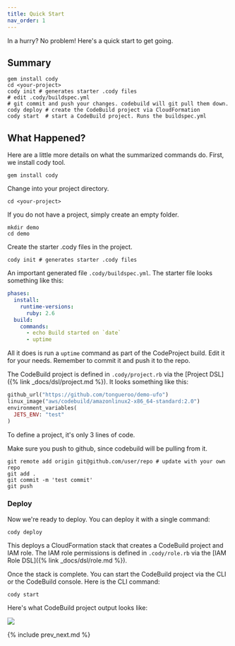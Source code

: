 ```yaml
---
title: Quick Start
nav_order: 1
---
```


In a hurry? No problem!  Here's a quick start to get going.

## Summary

    gem install cody
    cd <your-project>
    cody init # generates starter .cody files
    # edit .cody/buildspec.yml
    # git commit and push your changes. codebuild will git pull them down.
    cody deploy # create the CodeBuild project via CloudFormation
    cody start  # start a CodeBuild project. Runs the buildspec.yml

## What Happened?

Here are a little more details on what the summarized commands do. First, we install cody tool.

    gem install cody

Change into your project directory.

    cd <your-project>

If you do not have a project, simply create an empty folder.

    mkdir demo
    cd demo

Create the starter .cody files in the project.

    cody init # generates starter .cody files

An important generated file `.cody/buildspec.yml`. The starter file looks something like this:

```yaml
phases:
  install:
    runtime-versions:
      ruby: 2.6
  build:
    commands:
      - echo Build started on `date`
      - uptime
```

All it does is run a `uptime` command as part of the CodeProject build. Edit it for your needs. Remember to commit it and push it to the repo.

The CodeBuild project is defined in `.cody/project.rb` via the [Project DSL]({% link _docs/dsl/project.md %}). It looks something like this:

```ruby
github_url("https://github.com/tongueroo/demo-ufo")
linux_image("aws/codebuild/amazonlinux2-x86_64-standard:2.0")
environment_variables(
  JETS_ENV: "test"
)
```

To define a project, it's only 3 lines of code.

Make sure you push to github, since codebuild will be pulling from it.

    git remote add origin git@github.com/user/repo # update with your own repo
    git add .
    git commit -m 'test commit'
    git push

### Deploy

Now we're ready to deploy. You can deploy it with a single command:

    cody deploy

This deploys a CloudFormation stack that creates a CodeBuild project and IAM role.  The IAM role permissions is defined in `.cody/role.rb` via the [IAM Role DSL]({% link _docs/dsl/role.md %}).

Once the stack is complete. You can start the CodeBuild project via the CLI or the CodeBuild console.  Here is the CLI command:

    cody start

Here's what CodeBuild project output looks like:

![](/img/docs/codebuild-output.png)

{% include prev_next.md %}
